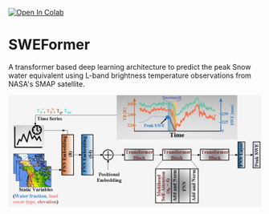 [![Open In Colab](https://colab.research.google.com/assets/colab-badge.svg)](https://colab.research.google.com/github/Divak14/SWEFormer/blob/main/Main.ipynb)

# SWEFormer
A transformer based deep learning architecture to predict the peak Snow water equivalent using L-band brightness temperature observations from NASA's SMAP satellite. 

<img src="Figures/SWEFormer.png"  width="800" />
